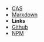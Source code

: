 - [CAS](/)
- [Markdown](markdown)
- **Links**
- [Github](https://github.com/SlimTux/School)
- [NPM](https://www.npmjs.com/package/docsify-themeable)
